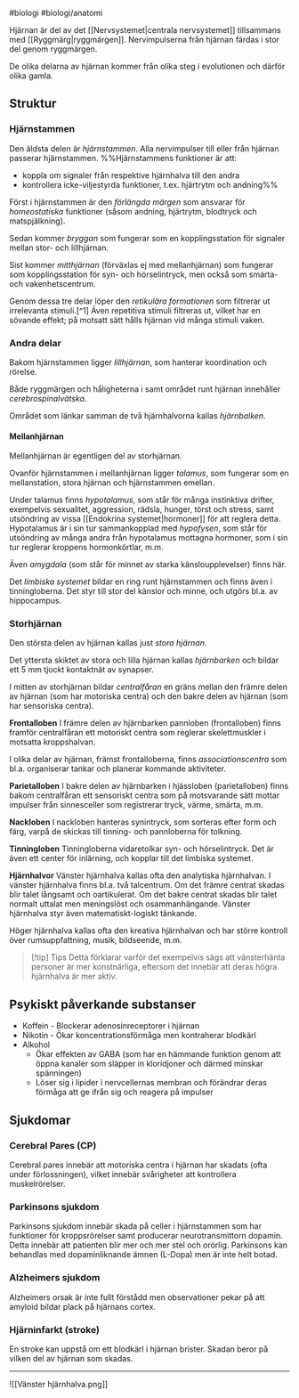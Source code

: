 #biologi #biologi/anatomi 

Hjärnan är del av det [[Nervsystemet|centrala nervsystemet]] tillsammans med [[Ryggmärg|ryggmärgen]]. Nervimpulserna från hjärnan färdas i stor del genom ryggmärgen.

De olika delarna av hjärnan kommer från olika steg i evolutionen och därför olika gamla.
## Struktur
### Hjärnstammen
Den äldsta delen är *hjärnstammen*. Alla nervimpulser till eller från hjärnan passerar hjärnstammen. %%Hjärnstammens funktioner är att:
- koppla om signaler från respektive hjärnhalva till den andra
- kontrollera icke-viljestyrda funktioner, t.ex. hjärtrytm och andning%%

Först i hjärnstammen är den *förlängda märgen* som ansvarar för *homeostatiska* funktioner (såsom andning, hjärtrytm, blodtryck och matspjälkning).

Sedan kommer *bryggan* som fungerar som en kopplingsstation för signaler mellan stor- och lillhjärnan.

Sist kommer *mitthjärnan* (förväxlas ej med mellanhjärnan) som fungerar som kopplingsstation för syn- och hörselintryck, men också som smärta- och vakenhetscentrum.

Genom dessa tre delar löper den *retikulära formationen* som filtrerar ut irrelevanta stimuli.[^1] Även repetitiva stimuli filtreras ut, vilket har en sövande effekt; på motsatt sätt hålls hjärnan vid många stimuli vaken.
### Andra delar
Bakom hjärnstammen ligger *lillhjärnan*, som hanterar koordination och rörelse.

Både ryggmärgen och håligheterna i samt området runt hjärnan innehåller *cerebrospinalvätska*.

Området som länkar samman de två hjärnhalvorna kallas *hjärnbalken*.
#### Mellanhjärnan
Mellanhjärnan är egentligen del av storhjärnan.

Ovanför hjärnstammen i mellanhjärnan ligger *talamus*, som fungerar som en mellanstation, stora hjärnan och hjärnstammen emellan.

Under talamus finns *hypotalamus*, som står för många instinktiva drifter, exempelvis sexualitet, aggression, rädsla, hunger, törst och stress, samt utsöndring av vissa [[Endokrina systemet|hormoner]] för att reglera detta. Hypotalamus är i sin tur sammankopplad med *hypofysen*, som står för utsöndring av många andra från hypotalamus mottagna hormoner, som i sin tur reglerar kroppens hormonkörtlar, m.m.

Även *amygdala* (som står för minnet av starka känsloupplevelser) finns här.

Det *limbiska systemet* bildar en ring runt hjärnstammen och finns även i tinningloberna. Det styr till stor del känslor och minne, och utgörs bl.a. av hippocampus.
### Storhjärnan
Den största delen av hjärnan kallas just *stora hjärnan*.

Det yttersta skiktet av stora och lilla hjärnan kallas *hjärnbarken* och bildar ett 5 mm tjockt kontaktnät av synapser.

I mitten av storhjärnan bildar *centralfåran* en gräns mellan den främre delen av hjärnan (som har motoriska centra) och den bakre delen av hjärnan (som har sensoriska centra).

**Frontalloben**
I främre delen av hjärnbarken pannloben (frontalloben) finns framför centralfåran ett motoriskt centra som reglerar skelettmuskler i motsatta kroppshalvan.

I olika delar av hjärnan, främst frontalloberna, finns *associationscentra* som bl.a. organiserar tankar och planerar kommande aktiviteter.

**Parietalloben**
I bakre delen av hjärnbarken i hjässloben (parietalloben) finns bakom centralfåran ett sensoriskt centra som på motsvarande sätt mottar impulser från sinnesceller som registrerar tryck, värme, smärta, m.m.

**Nackloben**
I nackloben hanteras synintryck, som sorteras efter form och färg, varpå de skickas till tinning- och pannloberna för tolkning.

**Tinningloben**
Tinningloberna vidaretolkar syn- och hörselintryck. Det är även ett center för inlärning, och kopplar till det limbiska systemet.

**Hjärnhalvor**
Vänster hjärnhalva kallas ofta den analytiska hjärnhalvan. I vänster hjärnhalva finns bl.a. två talcentrum. Om det främre centrat skadas blir talet långsamt och oartikulerat. Om det bakre centrat skadas blir talet normalt uttalat men meningslöst och osammanhängande. Vänster hjärnhalva styr även matematiskt-logiskt tänkande.

Höger hjärnhalva kallas ofta den kreativa hjärnhalvan och har större kontroll över rumsuppfattning, musik, bildseende, m.m.

> [!tip] Tips
> Detta förklarar varför det exempelvis sägs att vänsterhänta personer är mer konstnärliga, eftersom det innebär att deras högra hjärnhalva är mer aktiv.
## Psykiskt påverkande substanser
- Koffein - Blockerar adenosinreceptorer i hjärnan
- Nikotin - Ökar koncentrationsförmåga men kontraherar blodkärl
- Alkohol
	- Ökar effekten av GABA (som har en hämmande funktion genom att öppna kanaler som släpper in kloridjoner och därmed minskar spänningen)
	- Löser sig i lipider i nervcellernas membran och förändrar deras förmåga att ge ifrån sig och reagera på impulser
## Sjukdomar
### Cerebral Pares (CP)
Cerebral pares innebär att motoriska centra i hjärnan har skadats (ofta under förlossningen), vilket innebär svårigheter att kontrollera muskelrörelser.
### Parkinsons sjukdom
Parkinsons sjukdom innebär skada på celler i hjärnstammen som har funktioner för kroppsrörelser samt producerar neurotransmittorn dopamin. Detta innebär att patienten blir mer och mer stel och orörlig. Parkinsons kan behandlas med dopaminliknande ämnen (L-Dopa) men är inte helt botad.
### Alzheimers sjukdom
Alzheimers orsak är inte fullt förstådd men observationer pekar på att amyloid bildar plack på hjärnans cortex.
### Hjärninfarkt (stroke)
En stroke kan uppstå om ett blodkärl i hjärnan brister. Skadan beror på vilken del av hjärnan som skadas.

---

![[Vänster hjärnhalva.png]]